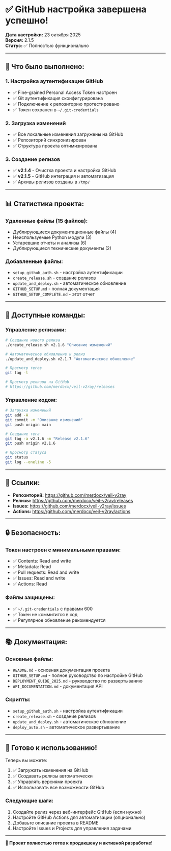 # ✅ GitHub настройка завершена успешно!

**Дата настройки:** 23 октября 2025  
**Версия:** 2.1.5  
**Статус:** ✅ Полностью функционально

---

## 🎯 **Что было выполнено:**

### **1. Настройка аутентификации GitHub**
- ✅ Fine-grained Personal Access Token настроен
- ✅ Git аутентификация сконфигурирована
- ✅ Подключение к репозиторию протестировано
- ✅ Токен сохранен в `~/.git-credentials`

### **2. Загрузка изменений**
- ✅ Все локальные изменения загружены на GitHub
- ✅ Репозиторий синхронизирован
- ✅ Структура проекта оптимизирована

### **3. Создание релизов**
- ✅ **v2.1.4** - Очистка проекта и настройка GitHub
- ✅ **v2.1.5** - GitHub интеграция и автоматизация
- ✅ Архивы релизов созданы в `/tmp/`

---

## 📊 **Статистика проекта:**

### **Удаленные файлы (15 файлов):**
- Дублирующиеся документационные файлы (4)
- Неиспользуемые Python модули (3)
- Устаревшие отчеты и анализы (6)
- Дублирующиеся технические документы (2)

### **Добавленные файлы:**
- `setup_github_auth.sh` - настройка аутентификации
- `create_release.sh` - создание релизов
- `update_and_deploy.sh` - автоматическое обновление
- `GITHUB_SETUP.md` - полная документация
- `GITHUB_SETUP_COMPLETE.md` - этот отчет

---

## 🚀 **Доступные команды:**

### **Управление релизами:**
```bash
# Создание нового релиза
./create_release.sh v2.1.6 "Описание изменений"

# Автоматическое обновление и релиз
./update_and_deploy.sh v2.1.7 "Автоматическое обновление"

# Просмотр тегов
git tag -l

# Просмотр релизов на GitHub
# https://github.com/merdocx/veil-v2ray/releases
```

### **Управление кодом:**
```bash
# Загрузка изменений
git add -A
git commit -m "Описание изменений"
git push origin main

# Создание тега
git tag -a v2.1.6 -m "Release v2.1.6"
git push origin v2.1.6

# Просмотр статуса
git status
git log --oneline -5
```

---

## 🔗 **Ссылки:**

- **Репозиторий:** https://github.com/merdocx/veil-v2ray
- **Релизы:** https://github.com/merdocx/veil-v2ray/releases
- **Issues:** https://github.com/merdocx/veil-v2ray/issues
- **Actions:** https://github.com/merdocx/veil-v2ray/actions

---

## 🔒 **Безопасность:**

### **Токен настроен с минимальными правами:**
- ✅ Contents: Read and write
- ✅ Metadata: Read
- ✅ Pull requests: Read and write
- ✅ Issues: Read and write
- ✅ Actions: Read

### **Файлы защищены:**
- ✅ `~/.git-credentials` с правами 600
- ✅ Токен не коммитится в код
- ✅ Регулярное обновление рекомендуется

---

## 📚 **Документация:**

### **Основные файлы:**
- `README.md` - основная документация проекта
- `GITHUB_SETUP.md` - полное руководство по настройке GitHub
- `DEPLOYMENT_GUIDE_2025.md` - руководство по развертыванию
- `API_DOCUMENTATION.md` - документация API

### **Скрипты:**
- `setup_github_auth.sh` - настройка аутентификации
- `create_release.sh` - создание релизов
- `update_and_deploy.sh` - автоматическое обновление
- `deploy_auto.sh` - автоматическое развертывание

---

## 🎉 **Готово к использованию!**

Теперь вы можете:
1. ✅ Загружать изменения на GitHub
2. ✅ Создавать релизы автоматически
3. ✅ Управлять версиями проекта
4. ✅ Использовать все возможности GitHub

### **Следующие шаги:**
1. Создайте релиз через веб-интерфейс GitHub (если нужно)
2. Настройте GitHub Actions для автоматизации (опционально)
3. Добавьте описание проекта в README
4. Настройте Issues и Projects для управления задачами

---

**🎯 Проект полностью готов к продакшену и активной разработке!**
